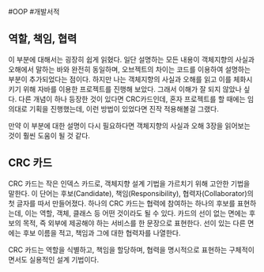#OOP #개발서적 

## 역할, 책임, 협력
이 부분에 대해서는 굉장히 쉽게 읽혔다. 일단 설명하는 모든 내용이 객체지향의 사실과 오해에서 말하는 바와 완전히 동일하며, 오브젝트의 차이는 코드를 이용하여 설명하는 부분이 추가되었다는 점이다. 하지만 나는 객체지향의 사실과 오해를 읽고 이를 체화시키기 위해 자바를 이용한 프로젝트를 진행해 보았다. 그래서 이해가 잘 되지 않았나 싶다. 다른 개념이 하나 등장한 것이 있다면 CRC카드인데, 혼자 프로젝트를 할 때에는 임의대로 기획을 진행했는데, 이런 방법이 있었다면 진작 적용해볼걸 그랬다.

만약 이 부분에 대한 설명이 다시 필요하다면 객체지향의 사실과 오해 3장을 읽어보는 것이 훨씬 도움이 될 것 같다.

## CRC 카드
CRC 카드는 작은 인덱스 카드로, 객체지향 설계 기법을 가르치기 위해 고안한 기법을 말한다. 이 단어는 후보(Candidate), 책임(Responsibility), 협력자(Collaborator)의 첫 글자를 따서 만들어졌다.
하나의 CRC 카드는 협력에 참여하는 하나의 후보를 표현하는데, 이는 역할, 객체, 클래스 등 어떤 것이라도 될 수 있다. 카드의 선이 없는 면에는 후보의 목적, 즉 외부에 제공해야 하는 서비스를 한 문장으로 표현한다. 선이 있는 다른 면에는 후보 이름을 적고, 책임과 그에 대한 협력자를 나열한다.

CRC 카드는 역할을 식별하고, 책임을 할당하며, 협력을 명시적으로 표현하는 구체적이면서도 실용적인 설계 기법이다.